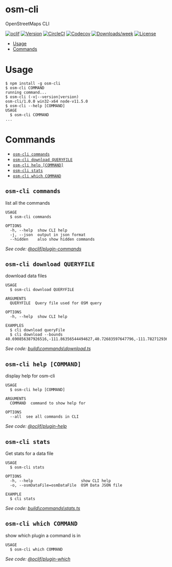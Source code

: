 osm-cli
=======

OpenStreetMaps CLI

[![oclif](https://img.shields.io/badge/cli-oclif-brightgreen.svg)](https://oclif.io)
[![Version](https://img.shields.io/npm/v/osm-cli.svg)](https://npmjs.org/package/osm-cli)
[![CircleCI](https://circleci.com/gh/joshball/ball-maps/tree/master.svg?style=shield)](https://circleci.com/gh/joshball/ball-maps/tree/master)
[![Codecov](https://codecov.io/gh/joshball/ball-maps/branch/master/graph/badge.svg)](https://codecov.io/gh/joshball/ball-maps)
[![Downloads/week](https://img.shields.io/npm/dw/osm-cli.svg)](https://npmjs.org/package/osm-cli)
[![License](https://img.shields.io/npm/l/osm-cli.svg)](https://github.com/joshball/ball-maps/blob/master/package.json)

<!-- toc -->
* [Usage](#usage)
* [Commands](#commands)
<!-- tocstop -->
# Usage
<!-- usage -->
```sh-session
$ npm install -g osm-cli
$ osm-cli COMMAND
running command...
$ osm-cli (-v|--version|version)
osm-cli/1.0.0 win32-x64 node-v11.5.0
$ osm-cli --help [COMMAND]
USAGE
  $ osm-cli COMMAND
...
```
<!-- usagestop -->
# Commands
<!-- commands -->
* [`osm-cli commands`](#osm-cli-commands)
* [`osm-cli download QUERYFILE`](#osm-cli-download-queryfile)
* [`osm-cli help [COMMAND]`](#osm-cli-help-command)
* [`osm-cli stats`](#osm-cli-stats)
* [`osm-cli which COMMAND`](#osm-cli-which-command)

## `osm-cli commands`

list all the commands

```
USAGE
  $ osm-cli commands

OPTIONS
  -h, --help  show CLI help
  -j, --json  output in json format
  --hidden    also show hidden commands
```

_See code: [@oclif/plugin-commands](https://github.com/oclif/plugin-commands/blob/v1.2.2/src\commands\commands.ts)_

## `osm-cli download QUERYFILE`

download data files

```
USAGE
  $ osm-cli download QUERYFILE

ARGUMENTS
  QUERYFILE  Query file used for OSM query

OPTIONS
  -h, --help  show CLI help

EXAMPLES
  $ cli download queryFile
  $ cli download --bounds 40.690856387926516,-111.86356544494627,40.72683597647796,-111.78271293640137
```

_See code: [build\commands\download.ts](https://github.com/joshball/ball-maps/blob/v1.0.0/build\commands\download.ts)_

## `osm-cli help [COMMAND]`

display help for osm-cli

```
USAGE
  $ osm-cli help [COMMAND]

ARGUMENTS
  COMMAND  command to show help for

OPTIONS
  --all  see all commands in CLI
```

_See code: [@oclif/plugin-help](https://github.com/oclif/plugin-help/blob/v2.1.4/src\commands\help.ts)_

## `osm-cli stats`

Get stats for a data file

```
USAGE
  $ osm-cli stats

OPTIONS
  -h, --help                     show CLI help
  -o, --osmDataFile=osmDataFile  OSM Data JSON file

EXAMPLE
  $ cli stats
```

_See code: [build\commands\stats.ts](https://github.com/joshball/ball-maps/blob/v1.0.0/build\commands\stats.ts)_

## `osm-cli which COMMAND`

show which plugin a command is in

```
USAGE
  $ osm-cli which COMMAND
```

_See code: [@oclif/plugin-which](https://github.com/oclif/plugin-which/blob/v1.0.3/src\commands\which.ts)_
<!-- commandsstop -->
